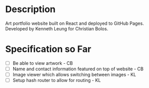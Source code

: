 # Description
Art portfolio website built on React and deployed to GitHub Pages. Developed by Kenneth Leung for Christian Bolos.

# Specification so Far
- [ ] Be able to view artwork - CB
- [ ] Name and contact information featured on top of website - CB
- [ ] Image viewer which allows switching between images - KL
- [ ] Setup hash router to allow for routing - KL